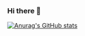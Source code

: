 

### Hi there 👋

[![Anurag's GitHub stats](https://github-readme-stats.vercel.app/api?username=seon-mikim&show_icons=true&bg_color=00000000)](https://github.com/seon-mikim/github-readme-stats)

<!--
**seon-mikim/seon-mikim** is a ✨ _special_ ✨ repository because its `README.md` (this file) appears on your GitHub profile.
